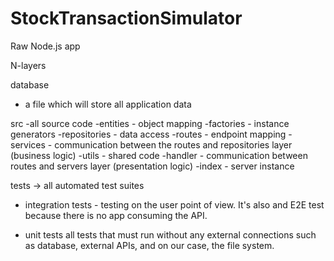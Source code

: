 # StockTransactionSimulator
Raw Node.js app

N-layers

database
 - a file which will store all application data


src -all source code
  -entities - object mapping
  -factories - instance generators
  -repositories - data access
  -routes - endpoint mapping
  -services - communication between the routes and repositories layer (business logic)
  -utils - shared code
  -handler - communication between routes and servers layer (presentation logic)
  -index - server instance

  tests -> all automated test suites
  - integration tests - testing on the user point of view. It's also and E2E test because there is no app consuming the API.

  - unit tests
    all tests that must run without any external connections such as database, external APIs, and on our case, the file system.

